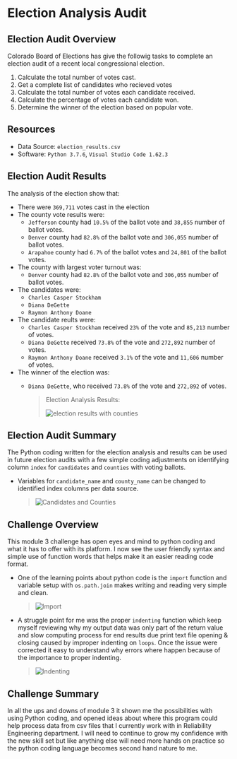 # Election Analysis Audit

## Election Audit Overview
Colorado Board of Elections has give the followig tasks to complete an election audit of a recent local congressional election.

1. Calculate the total number of votes cast.
2. Get a complete list of candidates who recieved votes
3. Calculate the total number of votes each candidate received.
4. Calculate the percentage of votes each candidate won.
5. Determine the winner of the election based on popular vote.

## Resources
- Data Source: `election_results.csv`
- Software: `Python 3.7.6`, `Visual Studio Code 1.62.3`

## Election Audit Results
The analysis of the election show that:
- There were `369,711` votes cast in the election
- The county vote results were:
    - `Jefferson` county had `10.5%` of the ballot vote and `38,855` number of ballot votes.
    - `Denver` county had `82.8%` of the ballot vote and `306,055` number of ballot votes.
    - `Arapahoe` county had `6.7%` of the ballot votes and `24,801` of the ballot votes.
- The county with largest voter turnout was:
    - `Denver` county had `82.8%` of the ballot vote and `306,055` number of ballot votes.
- The candidates were:
    - `Charles Casper Stockham`
    - `Diana DeGette`
    - `Raymon Anthony Doane`
- The candidate reults were:
    - `Charles Casper Stockham` received `23%` of the vote and `85,213` number of votes.
    - `Diana DeGette` received `73.8%` of the vote and `272,892` number of votes.
    - `Raymon Anthony Doane` received `3.1%` of the vote and `11,606` number of votes.
- The winner of the election was:
    - `Diana DeGette`, who received `73.8%` of the vote and `272,892` of votes.
    
        > Election Analysis Results:
        > 
        > ![election results with counties](https://user-images.githubusercontent.com/92836648/142778744-683e45f0-199f-4ac6-8cda-c5f84aff25e0.png)

## Election Audit Summary
The Python coding written for the election analysis and results can be used in future election audits with a few simple coding adjustments on identifying column `index` for `candidates` and `counties` with voting ballots.

   - Variables for `candidate_name` and `county_name` can be changed to identified index columns per data source.
  
     > ![Candidates and Counties](https://user-images.githubusercontent.com/92836648/142779110-2a500b70-19f2-46b8-913f-f91180320f87.png)

## Challenge Overview
This module 3 challenge has open eyes and mind to python coding and what it has to offer with its platform. I now see the user friendly syntax and simple use of function words that helps make it an easier reading code format. 

- One of the learning points about python code is the `import` function and variable setup with `os.path.join` makes writing and reading very simple and clean.
    
    >  ![Import](https://user-images.githubusercontent.com/92836648/142743555-b5695138-7791-4aa3-b10b-78a34c0d8165.png)

- A struggle point for me was the proper `indenting` function which keep myself reviewing why my output data was only part of the return value and slow computing process for end results due print text file opening & closing caused by improper indenting on `loops`. Once the issue were corrected it easy to understand why errors where happen because of the importance to proper indenting.

    >![Indenting ](https://user-images.githubusercontent.com/92836648/142743556-67edfb9c-f70c-4f50-9f92-eaa61516288d.png)

## Challenge Summary
In all the ups and downs of module 3 it shown me the possibilities with using Python coding, and opened ideas about where this program could help process data from csv files that I currently work with in Reliability Engineering department. I will need to continue to grow my confidence with the new skill set but like anything else will need more hands on practice so the python coding language becomes second hand nature to me.

